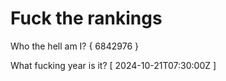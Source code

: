 # Fuck the rankings

Who the hell am I?
{ 6842976 }

What fucking year is it?
[ 2024-10-21T07:30:00Z ]
